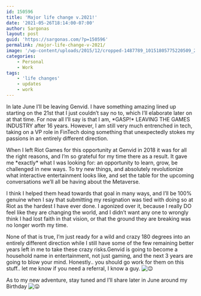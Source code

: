```yaml
---
id: 150596
title: 'Major life change v.2021!'
date: '2021-05-26T18:14:00-07:00'
author: Sargonas
layout: post
guid: 'https://sargonas.com/?p=150596'
permalink: /major-life-change-v-2021/
image: '/wp-content/uploads/2015/12/cropped-1487789_10151805775220509_283896144_o-2-666x480.jpg'
categories:
    - Personal
    - Work
tags:
    - 'life changes'
    - updates
    - work
---
```


In late June I’ll be leaving Genvid. I have something amazing lined up starting on the 21st that I just couldn’t say no to, which I’ll elaborate later on at that time. For now all I’ll say is that I am, \*GASP!\* LEAVING THE GAMES INDUSTRY after 16 years. However, I am still very much entrenched in tech, taking on a VP role in FinTech doing something that unexpectedly stokes my passions in an entirely different direction.

When I left Riot Games for this opportunity at Genvid in 2018 it was for all the right reasons, and I’m so grateful for my time there as a result. It gave me \*exactly\* what I was looking for: an opportunity to learn, grow, be challenged in new ways. To try new things, and absolutely revolutionize what interactive entertainment looks like, and set the table for the upcoming conversations we’ll all be having about the Metaverse.

I think I helped them head towards that goal in many ways, and I’ll be 100% genuine when I say that submitting my resignation was tied with doing so at Riot as the hardest I have ever done. I agonized over it, because I really DO feel like they are changing the world, and I didn’t want any one to wrongly think I had lost faith in that vision, or that the ground they are breaking was no longer worth my time.

None of that is true, I’m just ready for a wild and crazy 180 degrees into an entirely different direction while I still have some of the few remaining better years left in me to take these crazy risks.Genvid is going to become a household name in entertainment, not just gaming, and the next 3 years are going to blow your mind. Honestly.. you should go work for them on this stuff.. let me know if you need a referral, I know a guy. ![😉](https://static.xx.fbcdn.net/images/emoji.php/v9/tf6/2/16/1f609.png)

As to my new adventure, stay tuned and I’ll share later in June around my Birthday ![😛](https://static.xx.fbcdn.net/images/emoji.php/v9/t3e/2/16/1f61b.png)